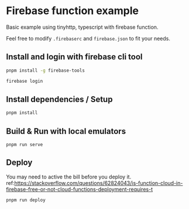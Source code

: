 # Firebase function example

Basic example using tinyhttp, typescript with firebase function.

Feel free to modify `.firebaserc` and `firebase.json` to fit your needs.

## Install and login with firebase cli tool

```sh
pnpm install -g firebase-tools

firebase login
```

## Install dependencies / Setup

```sh
pnpm install
```

## Build & Run with local emulators

```
pnpm run serve
```

## Deploy

You may need to active the bill before you deploy it.
ref:https://stackoverflow.com/questions/62824043/is-function-cloud-in-firebase-free-or-not-cloud-functions-deployment-requires-t

```
pnpm run deploy
```
